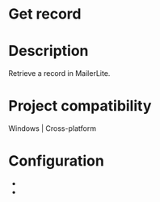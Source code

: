 ﻿# Get record

# Description

Retrieve a record in MailerLite.

# Project compatibility

Windows | Cross-platform

# Configuration

* 
*
